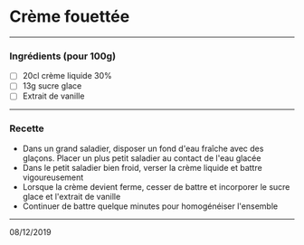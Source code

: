 # Crème fouettée

---

### Ingrédients (pour 100g)

- [ ] 20cl crème liquide 30%
- [ ] 13g sucre glace
- [ ] Extrait de vanille

---

### Recette

- Dans un grand saladier, disposer un fond d'eau fraîche avec des glaçons. Placer un plus petit saladier au contact de l'eau glacée
- Dans le petit saladier bien froid, verser la crème liquide et battre vigoureusement
- Lorsque la crème devient ferme, cesser de battre et incorporer le sucre glace et l'extrait de vanille
- Continuer de battre quelque minutes pour homogénéiser l'ensemble

---

08/12/2019
